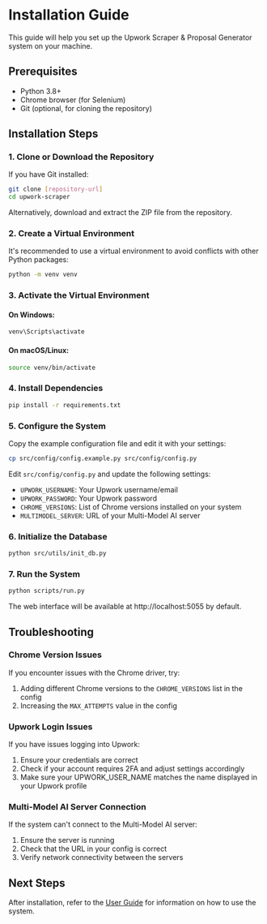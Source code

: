 # Installation Guide

This guide will help you set up the Upwork Scraper & Proposal Generator system on your machine.

## Prerequisites

- Python 3.8+
- Chrome browser (for Selenium)
- Git (optional, for cloning the repository)

## Installation Steps

### 1. Clone or Download the Repository

If you have Git installed:

```bash
git clone [repository-url]
cd upwork-scraper
```

Alternatively, download and extract the ZIP file from the repository.

### 2. Create a Virtual Environment

It's recommended to use a virtual environment to avoid conflicts with other Python packages:

```bash
python -m venv venv
```

### 3. Activate the Virtual Environment

#### On Windows:
```bash
venv\Scripts\activate
```

#### On macOS/Linux:
```bash
source venv/bin/activate
```

### 4. Install Dependencies

```bash
pip install -r requirements.txt
```

### 5. Configure the System

Copy the example configuration file and edit it with your settings:

```bash
cp src/config/config.example.py src/config/config.py
```

Edit `src/config/config.py` and update the following settings:

- `UPWORK_USERNAME`: Your Upwork username/email
- `UPWORK_PASSWORD`: Your Upwork password
- `CHROME_VERSIONS`: List of Chrome versions installed on your system
- `MULTIMODEL_SERVER`: URL of your Multi-Model AI server

### 6. Initialize the Database

```bash
python src/utils/init_db.py
```

### 7. Run the System

```bash
python scripts/run.py
```

The web interface will be available at http://localhost:5055 by default.

## Troubleshooting

### Chrome Version Issues

If you encounter issues with the Chrome driver, try:
1. Adding different Chrome versions to the `CHROME_VERSIONS` list in the config
2. Increasing the `MAX_ATTEMPTS` value in the config

### Upwork Login Issues

If you have issues logging into Upwork:
1. Ensure your credentials are correct
2. Check if your account requires 2FA and adjust settings accordingly
3. Make sure your UPWORK_USER_NAME matches the name displayed in your Upwork profile

### Multi-Model AI Server Connection

If the system can't connect to the Multi-Model AI server:
1. Ensure the server is running
2. Check that the URL in your config is correct
3. Verify network connectivity between the servers

## Next Steps

After installation, refer to the [User Guide](USER_GUIDE.md) for information on how to use the system. 